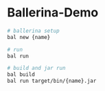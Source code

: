 # Ballerina-Demo

```sh
# ballerina setup
bal new {name}

# run
bal run

# build and jar run
bal build
bal run target/bin/{name}.jar
```
